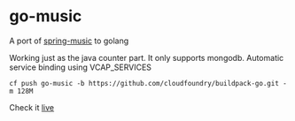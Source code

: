 go-music
========

A port of [spring-music](https://github.com/scottfrederick/spring-music) to golang


Working just as the java counter part. It only supports mongodb. Automatic service binding using VCAP_SERVICES

```
cf push go-music -b https://github.com/cloudfoundry/buildpack-go.git -m 128M
```

Check it [live](http://go-music.cfapps.io) 
